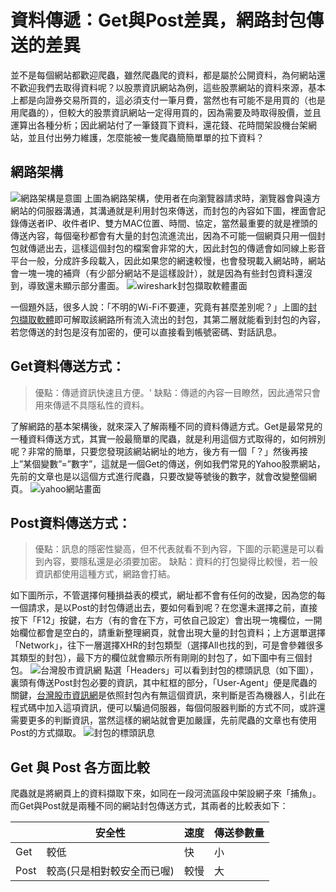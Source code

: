 # 資料傳遞：Get與Post差異，網路封包傳送的差異
並不是每個網站都歡迎爬蟲，雖然爬蟲爬的資料，都是屬於公開資料，為何網站還不歡迎我們去取得資料呢？以股票資訊網站為例，這些股票網站的資料來源，基本上都是向證券交易所買的，這必須支付一筆月費，當然也有可能不是用買的（也是用爬蟲的），但較大的股票資訊網站一定得用買的，因為需要及時取得股價，並且運算出各種分析；因此網站付了一筆錢買下資料，還花錢、花時間架設機台架網站，並且付出勞力維護，怎麼能被一隻爬蟲簡簡單單的拉下資料？

## 網路架構
![網路架構是意圖](https://i.imgur.com/fQ11X31.png)
上圖為網路架構，使用者在向瀏覽器請求時，瀏覽器會與遠方網站的伺服器溝通，其溝通就是利用封包來傳送，而封包的內容如下圖，裡面會記錄傳送者IP、收件者IP、雙方MAC位置、時間、協定，當然最重要的就是裡頭的傳送內容，每個毫秒都會有大量的封包流進流出，因為不可能一個網頁只用一個封包就傳遞出去，這樣這個封包的檔案會非常的大，因此封包的傳遞會如同線上影音平台一般，分成許多段載入，因此如果您的網速較慢，也會發現載入網站時，網站會一塊一塊的補齊（有少部分網站不是這樣設計），就是因為有些封包資料還沒到，導致還未顯示部分畫面。
![wireshark封包擷取軟體畫面](https://i.imgur.com/23umCKn.png)

一個題外話，很多人說：「不明的Wi-Fi不要連，究竟有甚麼差別呢？」上圖的[封包擷取軟體](https://www.wireshark.org/)即可解取該網路所有流入流出的封包，其第二層就能看到封包的內容，若您傳送的封包是沒有加密的，便可以直接看到帳號密碼、對話訊息。

## Get資料傳送方式：
> 優點：傳遞資訊快速且方便。'
> 缺點：傳遞的內容一目瞭然，因此通常只會用來傳遞不具隱私性的資料。

了解網路的基本架構後，就來深入了解兩種不同的資料傳遞方式。Get是最常見的一種資料傳送方式，其實一般最簡單的爬蟲，就是利用這個方式取得的，如何辨別呢？非常的簡單，只要您發現該網站網址的地方，後方有一個「？」然後再接上”某個變數”=”數字”，這就是一個Get的傳送，例如我們常見的Yahoo股票網站，先前的文章也是以這個方式進行爬蟲，只要改變等號後的數字，就會改變整個網頁。
![yahoo網站畫面](https://i.imgur.com/EmPRaAI.png)

## Post資料傳送方式：
> 優點：訊息的隱密性變高，但不代表就看不到內容，下圖的示範還是可以看到內容，要隱私還是必須要加密。
> 缺點：資料的打包變得比較慢，若一般資訊都使用這種方式，網路會打結。

如下圖所示，不管選擇何種損益表的模式，網址都不會有任何的改變，因為您的每一個請求，是以Post的封包傳遞出去，要如何看到呢？在您還未選擇之前，直接按下「F12」按鍵，右方（有的會在下方，可依自己設定）會出現一塊欄位，一開始欄位都會是空白的，請重新整理網頁，就會出現大量的封包資料；上方選單選擇「Network」，往下一層選擇XHR的封包類型（選擇All也找的到，可是會參雜很多其類型的封包），最下方的欄位就會顯示所有剛剛的封包了，如下圖中有三個封包。
![台灣股市資訊網](https://i.imgur.com/eRvQuCi.png)
點選「Headers」可以看到封包的標頭訊息（如下圖），裏頭有傳送Post封包必要的資訊，其中紅框的部分，「User-Agent」便是爬蟲的關鍵，[台灣股市資訊網](https://goodinfo.tw/StockInfo/index.asp)是依照封包內有無這個資訊，來判斷是否為機器人，引此在程式碼中加入這項資訊，便可以騙過伺服器，每個伺服器判斷的方式不同，或許還需要更多的判斷資訊，當然這樣的網站就會更加嚴謹，先前爬蟲的文章也有使用Post的方式擷取。
![封包的標頭訊息](https://i.imgur.com/ZVY1T6Y.png)

## Get 與 Post 各方面比較
爬蟲就是將網頁上的資料擷取下來，如同在一段河流區段中架設網子來「捕魚」。而Get與Post就是兩種不同的網站封包傳送方式，其兩者的比較表如下：


|  | 安全性 | 速度 | 傳送參數量 |
| -------- | -------- | -------- | -------- |
| Get     | 較低     | 快     | 小     |
| Post     | 較高(只是相對較安全而已喔)     | 較慢     | 大     |
